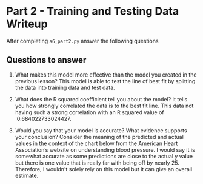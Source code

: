 # Part 2 - Training and Testing Data Writeup

After completing `a6_part2.py` answer the following questions

## Questions to answer

1. What makes this model more effective than the model you created in the previous lesson?
This model is able to test the line of best fit by splitting the data into training data and test data.

2. What does the R squared coefficient tell you about the model?
It tells you how strongly correlated the data is to the best fit line. This data not having such a strong correlation with an R squared value of :0.684022733024427.

3. Would you say that your model is accurate? What evidence supports your conclusion? Consider the meaning of the predicted and actual values in the context of the chart below from the American Heart Association’s website on understanding blood pressure.
I would say it is somewhat accurate as some predictions are close to the actual y value but there is one value that is really far with being off by nearly 25. Therefore, I wouldn't solely rely on this model but it can give an overall estimate.